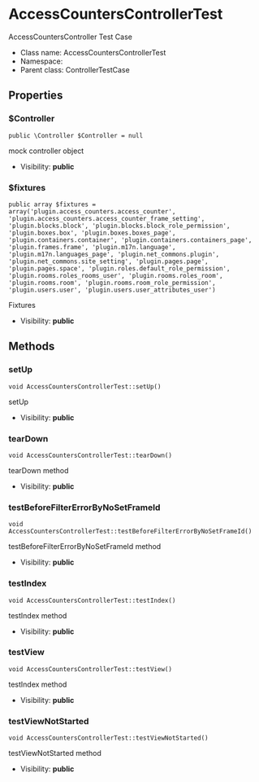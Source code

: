 AccessCountersControllerTest
===============

AccessCountersController Test Case




* Class name: AccessCountersControllerTest
* Namespace: 
* Parent class: ControllerTestCase





Properties
----------


### $Controller

    public \Controller $Controller = null

mock controller object



* Visibility: **public**


### $fixtures

    public array $fixtures = array('plugin.access_counters.access_counter', 'plugin.access_counters.access_counter_frame_setting', 'plugin.blocks.block', 'plugin.blocks.block_role_permission', 'plugin.boxes.box', 'plugin.boxes.boxes_page', 'plugin.containers.container', 'plugin.containers.containers_page', 'plugin.frames.frame', 'plugin.m17n.language', 'plugin.m17n.languages_page', 'plugin.net_commons.plugin', 'plugin.net_commons.site_setting', 'plugin.pages.page', 'plugin.pages.space', 'plugin.roles.default_role_permission', 'plugin.rooms.roles_rooms_user', 'plugin.rooms.roles_room', 'plugin.rooms.room', 'plugin.rooms.room_role_permission', 'plugin.users.user', 'plugin.users.user_attributes_user')

Fixtures



* Visibility: **public**


Methods
-------


### setUp

    void AccessCountersControllerTest::setUp()

setUp



* Visibility: **public**




### tearDown

    void AccessCountersControllerTest::tearDown()

tearDown method



* Visibility: **public**




### testBeforeFilterErrorByNoSetFrameId

    void AccessCountersControllerTest::testBeforeFilterErrorByNoSetFrameId()

testBeforeFilterErrorByNoSetFrameId method



* Visibility: **public**




### testIndex

    void AccessCountersControllerTest::testIndex()

testIndex method



* Visibility: **public**




### testView

    void AccessCountersControllerTest::testView()

testIndex method



* Visibility: **public**




### testViewNotStarted

    void AccessCountersControllerTest::testViewNotStarted()

testViewNotStarted method



* Visibility: **public**



